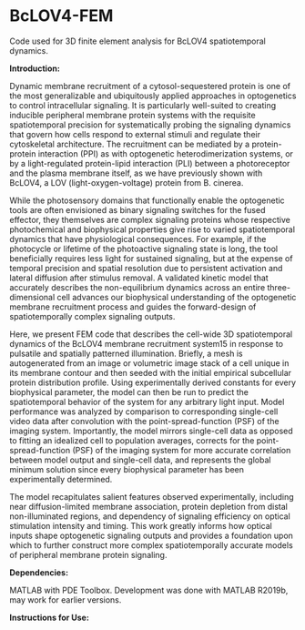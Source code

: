 # BcLOV4-FEM
Code used for 3D finite element analysis for BcLOV4 spatiotemporal dynamics.

<b>Introduction:</b>

Dynamic membrane recruitment of a cytosol-sequestered protein is one of the most generalizable and ubiquitously applied approaches in optogenetics to control intracellular signaling. It is particularly well-suited to creating inducible peripheral membrane protein systems with the requisite spatiotemporal precision for systematically probing the signaling dynamics that govern how cells respond to external stimuli and regulate their cytoskeletal architecture. The recruitment can be mediated by a protein-protein interaction (PPI) as with optogenetic heterodimerization systems, or by a light-regulated protein-lipid interaction (PLI) between a photoreceptor and the plasma membrane itself, as we have previously shown with BcLOV4, a LOV (light-oxygen-voltage) protein from B. cinerea.

While the photosensory domains that functionally enable the optogenetic tools are often envisioned as binary signaling switches for the fused effector, they themselves are complex signaling proteins whose respective photochemical and biophysical properties give rise to varied spatiotemporal dynamics that have physiological consequences.  For example, if the photocycle or lifetime of the photoactive signaling state is long, the tool beneficially requires less light for sustained signaling, but at the expense of temporal precision and spatial resolution due to persistent activation and lateral diffusion after stimulus removal. A validated kinetic model that accurately describes the non-equilibrium dynamics across an entire three-dimensional cell advances our biophysical understanding of the optogenetic membrane recruitment process and guides the forward-design of spatiotemporally complex signaling outputs. 

Here, we present FEM code that describes the cell-wide 3D spatiotemporal dynamics of the BcLOV4 membrane recruitment system15 in response to pulsatile and spatially patterned illumination. Briefly, a mesh is autogenerated from an image or volumetric image stack of a cell unique in its membrane contour and then seeded with the initial empirical subcellular protein distribution profile. Using experimentally derived constants for every biophysical parameter, the model can then be run to predict the spatiotemporal behavior of the system for any arbitrary light input.  Model performance was analyzed by comparison to corresponding single-cell video data after convolution  with the point-spread-function (PSF) of the imaging system. Importantly, the model mirrors single-cell data as opposed to fitting an idealized cell to population averages, corrects for the point-spread-function (PSF) of the imaging system for more accurate correlation between model output and single-cell data, and represents the global minimum solution since every biophysical parameter has been experimentally determined. 

The model recapitulates salient features observed experimentally, including near diffusion-limited membrane association, protein depletion from distal non-illuminated regions, and dependency of signaling efficiency on optical stimulation intensity and timing. This work greatly informs how optical inputs shape optogenetic signaling outputs and provides a foundation upon which to further construct more complex spatiotemporally accurate models of peripheral membrane protein signaling.

<b>Dependencies:</b>
  
MATLAB with PDE Toolbox. Development was done with MATLAB R2019b, may work for earlier versions.

<b>Instructions for Use:</b>
